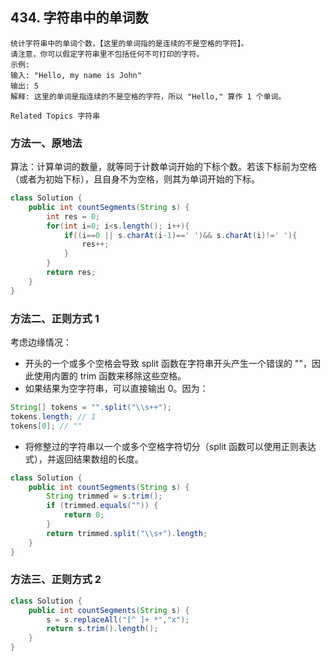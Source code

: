## 434. 字符串中的单词数  

```
统计字符串中的单词个数，【这里的单词指的是连续的不是空格的字符】。 
请注意，你可以假定字符串里不包括任何不可打印的字符。 
示例: 
输入: "Hello, my name is John"
输出: 5
解释: 这里的单词是指连续的不是空格的字符，所以 "Hello," 算作 1 个单词。

Related Topics 字符串 
```


### 方法一、原地法

算法：计算单词的数量，就等同于计数单词开始的下标个数。若该下标前为空格（或者为初始下标），且自身不为空格，则其为单词开始的下标。

```java
class Solution {
    public int countSegments(String s) {
        int res = 0;
        for(int i=0; i<s.length(); i++){
            if((i==0 || s.charAt(i-1)==' ')&& s.charAt(i)!=' '){
                res++;
            }
        }
        return res;
    }
}
```

### 方法二、正则方式 1

考虑边缘情况：
* 开头的一个或多个空格会导致 split 函数在字符串开头产生一个错误的 ""，因此使用内置的 trim 函数来移除这些空格。
* 如果结果为空字符串，可以直接输出 0。因为：
```java
String[] tokens = "".split("\\s++");
tokens.length; // 1
tokens[0]; // ""
``` 
* 将修整过的字符串以一个或多个空格字符切分（split 函数可以使用正则表达式），并返回结果数组的长度。

```java
class Solution {
    public int countSegments(String s) {
        String trimmed = s.trim();
        if (trimmed.equals("")) {
            return 0;
        }
        return trimmed.split("\\s+").length;
    }
}
```


### 方法三、正则方式 2

```java
class Solution {
    public int countSegments(String s) {
        s = s.replaceAll("[^ ]+ *","x");
        return s.trim().length();
    }
}
```